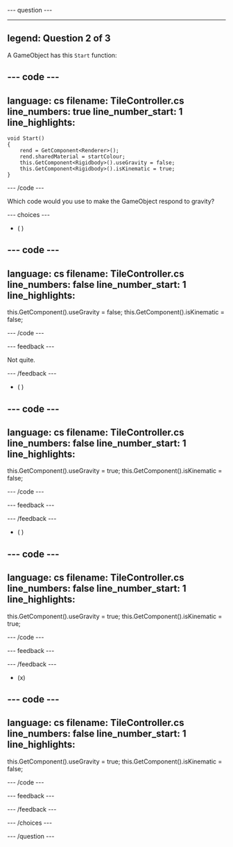 
--- question ---

---
legend: Question 2 of 3
---

A GameObject has this `Start` function:

--- code ---
---
language: cs
filename: TileController.cs
line_numbers: true
line_number_start: 1
line_highlights: 
---

    void Start()
    {
        rend = GetComponent<Renderer>();
        rend.sharedMaterial = startColour;
        this.GetComponent<Rigidbody>().useGravity = false;
        this.GetComponent<Rigidbody>().isKinematic = true;
    }

--- /code ---

Which code would you use to make the GameObject respond to gravity?

--- choices ---

- ( ) 

--- code ---
---
language: cs
filename: TileController.cs
line_numbers: false
line_number_start: 1
line_highlights: 
---

  this.GetComponent<Rigidbody>().useGravity = false;
  this.GetComponent<Rigidbody>().isKinematic = false;

--- /code ---

  --- feedback ---

Not quite. 

  --- /feedback ---

- ( ) 

--- code ---
---
language: cs
filename: TileController.cs
line_numbers: false
line_number_start: 1
line_highlights: 
---

  this.GetComponent<Rigidbody>().useGravity = true;
  this.GetComponent<Rigidbody>().isKinematic = false;

--- /code ---

  --- feedback ---

  --- /feedback ---

- ( ) 

--- code ---
---
language: cs
filename: TileController.cs
line_numbers: false
line_number_start: 1
line_highlights: 
---

  this.GetComponent<Rigidbody>().useGravity = true;
  this.GetComponent<Rigidbody>().isKinematic = true;

--- /code ---

  --- feedback ---

  --- /feedback ---

- (x) 

--- code ---
---
language: cs
filename: TileController.cs
line_numbers: false
line_number_start: 1
line_highlights: 
---

  this.GetComponent<Rigidbody>().useGravity = true;
  this.GetComponent<Rigidbody>().isKinematic = false;

--- /code ---

  --- feedback ---

  --- /feedback ---

--- /choices ---

--- /question ---
